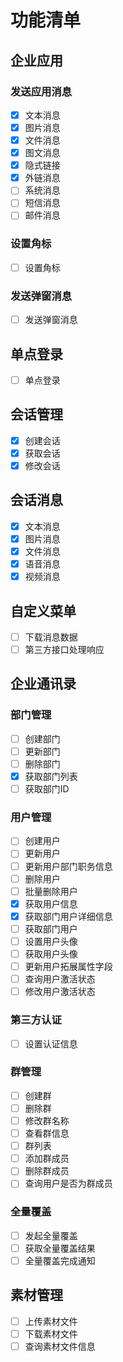 # 功能清单

## 企业应用

### 发送应用消息

- [x] 文本消息
- [x] 图片消息
- [x] 文件消息
- [x] 图文消息
- [x] 隐式链接
- [x] 外链消息
- [ ] 系统消息
- [ ] 短信消息
- [ ] 邮件消息

### 设置角标

- [ ] 设置角标

### 发送弹窗消息

- [ ] 发送弹窗消息

## 单点登录

- [ ] 单点登录

## 会话管理

- [x] 创建会话
- [x] 获取会话
- [x] 修改会话

## 会话消息

- [x] 文本消息
- [x] 图片消息
- [x] 文件消息
- [x] 语音消息
- [x] 视频消息

## 自定义菜单

- [ ] 下载消息数据
- [ ] 第三方接口处理响应

## 企业通讯录

### 部门管理

- [ ] 创建部门
- [ ] 更新部门
- [ ] 删除部门
- [x] 获取部门列表
- [ ] 获取部门ID

### 用户管理

- [ ] 创建用户
- [ ] 更新用户
- [ ] 更新用户部门职务信息
- [ ] 删除用户
- [ ] 批量删除用户
- [x] 获取用户信息
- [x] 获取部门用户详细信息
- [ ] 获取部门用户
- [ ] 设置用户头像
- [ ] 获取用户头像
- [ ] 更新用户拓展属性字段
- [ ] 查询用户激活状态
- [ ] 修改用户激活状态

### 第三方认证

- [ ] 设置认证信息

### 群管理

- [ ] 创建群
- [ ] 删除群
- [ ] 修改群名称
- [ ] 查看群信息
- [ ] 群列表
- [ ] 添加群成员
- [ ] 删除群成员
- [ ] 查询用户是否为群成员

### 全量覆盖

- [ ] 发起全量覆盖
- [ ] 获取全量覆盖结果
- [ ] 全量覆盖完成通知

## 素材管理

- [ ] 上传素材文件
- [ ] 下载素材文件
- [ ] 查询素材文件信息